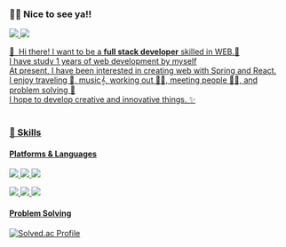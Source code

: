 ### 👯‍♀️ Nice to see ya!!
<p>
  <a href="https://yeoneul-tech.tistory.com/" target="_blank"><img src="https://img.shields.io/badge/tistory-000000?style=for-the-badge&logo=tistory&logoColor=white"> 
  <a href="mailto:qwefghnm1212@gmail.com" target="_blank"><img src="https://img.shields.io/badge/gmail-EA4335?style=for-the-badge&logo=tistory&logoColor=white"> 
</p>


<p>
  👋&nbsp; Hi there! I want to be a <b>full stack developer</b> skilled in WEB.🚀<br/>
  I have study 1 years of web development by myself<br/>
  At present, I have been interested in creating web with Spring and React.<br/>
  I enjoy traveling 🛫, music𝄞, working out 🧗🏻, meeting people 👯‍♀️, and problem solving 📝 <br/>
  I hope to develop creative and innovative things. ✨ <br/><br/>
</p>



### 💪 Skills
#### Platforms & Languages
<p>
  <img src="https://img.shields.io/badge/spring-6DB33F?style=for-the-badge&logo=spring&logoColor=white"> 
  <img src="https://img.shields.io/badge/springboot-6DB33F?style=for-the-badge&logo=springboot&logoColor=white">
 <img src="https://img.shields.io/badge/react-61DAFB?style=for-the-badge&logo=react&logoColor=black">
</p>
<p>
  <img src="https://img.shields.io/badge/java-007396?style=for-the-badge&logo=java&logoColor=white">
  <img src="https://img.shields.io/badge/python-3776AB?style=for-the-badge&logo=python&logoColor=white"> 
  <img src="https://img.shields.io/badge/javascript-F7DF1E?style=for-the-badge&logo=javascript&logoColor=black">
</p>


#### Problem Solving
[![Solved.ac Profile](http://mazassumnida.wtf/api/v2/generate_badge?boj=yeonuel)](https://solved.ac/yeonuel/)



